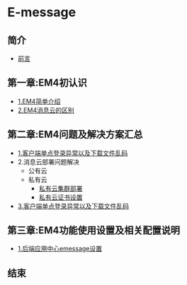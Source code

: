 # E-message

## 简介
* [前言](README.md)

## 第一章:EM4初认识
* [1.EM4简单介绍](chapter1/E4info.md)
* [2.EM4消息云的区别](chapter1/E4cloudDiff.md)

## 第二章:EM4问题及解决方案汇总
* [1.客户端单点登录异常以及下载文件乱码](chapter2/E4login.md)
* 2.消息云部署问题解决
    * 公有云
    * 私有云
        * [私有云集群部署](chapter2)
        * [私有云证书设置](chapter2)
* [3.客户端单点登录异常以及下载文件乱码](chapter2/E4login.md)

## 第三章:EM4功能使用设置及相关配置说明
* [1.后端应用中心emessage设置](chapter3/E4managePage.md)

## 结束

